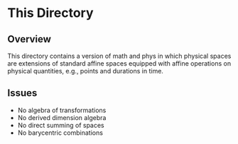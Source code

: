 # This Directory

## Overview

This directory contains a version of math and phys in which physical spaces are extensions of standard affine spaces equipped with affine operations on physical quantities, e.g., points and durations in time.

## Issues
- No algebra of transformations
- No derived dimension algebra 
- No direct summing of spaces
- No barycentric combinations
